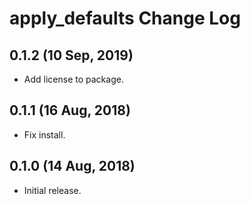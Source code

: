 # apply_defaults Change Log

## 0.1.2 (10 Sep, 2019)

- Add license to package.

## 0.1.1 (16 Aug, 2018)
- Fix install.

## 0.1.0 (14 Aug, 2018)
- Initial release.
